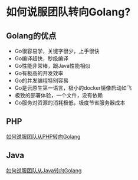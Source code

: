 # 如何说服团队转向Golang?

## Golang的优点

* Go很容易学，关键字很少，上手很快
* Go编译超快，秒级编译
* Go性能非常棒，跟Java性能相似
* Go有极高的开发效率
* Go的并发编程特别容易
* Go是云原生第一语言，极小的docker镜像启动如飞
* 极致的部署体验，一个文件，没有依赖
* Go服务对资源的消耗极低，极度节省服务器成本

## PHP

[如何说服团队从PHP转向Golang](go-from-php.md)

## Java

[如何说服团队从Java转向Golang](go-from-java.md)
